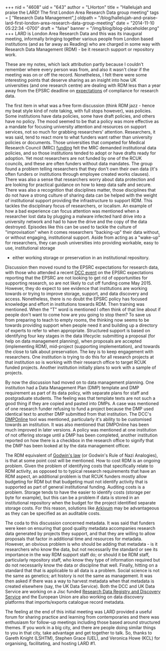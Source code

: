 +++
nid = "4608"
uid = "643"
author = "LHorton"
title = "Hallelujah and praise the LARD! The first London Area Research Data group meeting"
tags = [ "Research Data Management",]
oldpath = "/blog/hallelujah-and-praise-lard-first-london-area-research-data-group-meeting"
date = "2014-11-10 05:22:34 -0700"
draft = "false"
banner = "/img/blog/blog-placeholder.png"
+++
LARD is London Area Research Data and this was its inaugural meeting,
informally bringing together various people from London based
institutions (and as far away as Reading) who are charged in some way
with Research Data Management (RDM) - be it research support or
repository work.

These are my notes, which lack attribution partly because I couldn't
remember where every person was from, and also it wasn't clear if the
meeting was on or off the record. Nonetheless, I felt there were some
interesting points that deserve sharing as an insight into how UK
universities (and one research centre) are dealing with RDM less than a
year away from the EPSRC deadline on
[expectations](http://www.epsrc.ac.uk/about/standards/researchdata/) of
compliance for research data.

The first item in what was a free form discussion (think RDM jazz -
hence my beat style kind of note taking, with full stops however), was
policies. Some institutions have data policies, some have draft
policies, and others have no policy. The mood seemed to be that a policy
was more effective as a mandate for focusing university attention and
resources on support services, not so much for grabbing researchers'
attention. Researchers, it was said, tend to react more to what funders
want rather than university policies or documents. Those universities
that competed for Medical Research Council (MRC)
[funding](http://www.mrc.ac.uk/funding/) felt the MRC demanded
institutional data policies, and so those institutions tended to adopt
or have drafts ready for adoption. Yet most researchers are not funded
by one of the RCUK councils, and these are often funders without data
mandates. The group found a problem telling researchers that they don't
own their own data (it's often funders or institutions through employee
created works clauses). There was also a sense that researchers worry
about data protection and are looking for practical guidance on how to
keep data safe and secure. There was also a recognition that disciplines
matter, those disciplines that do not have a strong culture of sharing
data can be helped with the weight of institutional support providing
the infrastructure to support RDM. This tackles the disciplinary focus
of researchers, or localism. An example of how a bad experience can
focus attention was mentioned when a researcher lost data by plugging a
malware infected hard drive into a university network and had to have
the drive and the copy of the data destroyed. Episodes like this can be
used to tackle the culture of "improvisation" when it comes researchers
"backing-up" their data without, or without engaging, institutional
support. Aside from acting as a "wake-up" for researchers, they can push
universities into providing workable, easy to use, institutional storage
- either working storage or preservation in an institutional repository.

Discussion then moved round to the EPSRC expectations for research data,
with those who attended a recent [DCC
event](http://www.dcc.ac.uk/events/other-dcc-events/assessing-institutional-readiness)
on the EPSRC expectations reporting that the EPSRC are not looking to
get rid of opportunities for supporting research, so are not likely to
cut off funding come May 2015. However, they do expect to see evidence
that institutions are working towards or trying to improve storage,
support, and data discovery and access. Nonetheless, there is no doubt
the EPSRC policy has focused knowledge and effort in institutions
towards RDM. Then training was mentioned. When the "T" word is mentioned
I often think of that line about if people don't want to come how are
you going to stop them? To save us from preparing to teach to empty
rooms, the thinking now seems to be towards providing support when
people need it and building up a directory of experts to refer to when
appropriate. Structured support is based on identifying four key stages
in the data lifecycle: submitting a proposal (for help on data
management planning), when proposals are accepted (implementing RDM),
mid-project (supporting implementation), and towards the close to talk
about preservation. The key is to keep engagement with researchers. One
institution is trying to do this for all research projects at that
institution so is working with their research office to target RCUK
funded projects. Another institution initially plans to work with a
sample of projects.

By now the discussion had moved on to data management planning. One
institution had a Data Management Plan (DMP) template and DMP
requirement as part of its data policy, with separate plans for staff
and postgraduate students. The feeling was that template texts are not
such a good thing if they are copied and pasted into DMPs. A case was
mentioned of one research funder refusing to fund a project because the
DMP used identical text to another DMP submitted from that institution.
The DCC's [DMPOnline](https://dmponline.dcc.ac.uk) tool was mentioned,
particularly it's ability to be customised towards an institution. It
was also mentioned that DMPOnline has been much improved in later
versions. A policy was mentioned at one institution of not offering
storage until a DMP has been completed, another institution reported on
how there is a checkbox in the research office to signify that the DMP
has been looked at by the data management officer.

The RDM equivalent of [Godwin's
law](http://en.wikipedia.org/wiki/Godwin's_law) (or Godwin's Rule of
Nazi Analogies), is that at some point cost will be mentioned. How to
cost RDM is an ongoing problem. Given the problem of identifying costs
that specifically relate to RDM activity, as opposed to to typical
research requirements that have an RDM aspect, an additional problem is
that RCUK funders mostly allow budgeting for RDM but that budgeting must
not identify activity that is supported as part of general institutional
funding. Auditing costs is a problem. Storage tends to have the easier
to identify costs (storage per byte for example), but this can be a
problem if data is stored in an institutional repository when the budget
for the project identified separate storage costs. For this reason,
solutions like [Arkivum](http://arkivum.com/) may be advantageous as
they can be specified as an auditable costs.

The coda to this discussion concerned metadata. It was said that funders
were keen on ensuring that good quality metadata accompanies research
data generated by projects they support, and that they are willing to
allow proposals that factor in additional time and resources for
metadata. However, an obvious problem is who should be adding that
metadata - is it researchers who know the data, but not necessarily the
standard or see its importance in the way RDM support staff do; or
should it be RDM staff, particularly repository staff, who know they
type of information required but do not necessarily know the data or
discipline that well. Finally, hitting on a standard that that is
applicable to all data is a problem. Social science is not the same as
genetics; art history is not the same as management. It was then asked
if there was a way to harvest metadata when that metadata is created
elsewhere (say, the UK Data Service). Both the DCC and UK Data Service
are working on a Jisc funded [Research Data Registry and Discovery
Service](http://www.dcc.ac.uk/projects/research-data-registry-pilot) and
the European Union are also working on data discovery platforms that
imports/exports catalogue record metadata.

The feeling at the end of this initial meeting was LARD provided a
useful forum for sharing practice and learning from contemporaries and
there was enthusiasm for follow-up meetings including those based around
structured themes. If you work in a big city, and there are people doing
similar things to you in that city, take advantage and get together to
talk. So, thanks to Gareth Knight (LSHTM), Stephen Grace (UEL), and
Veronica Howe (KCL) for organising, facilitating, and hosting LARD #1.
